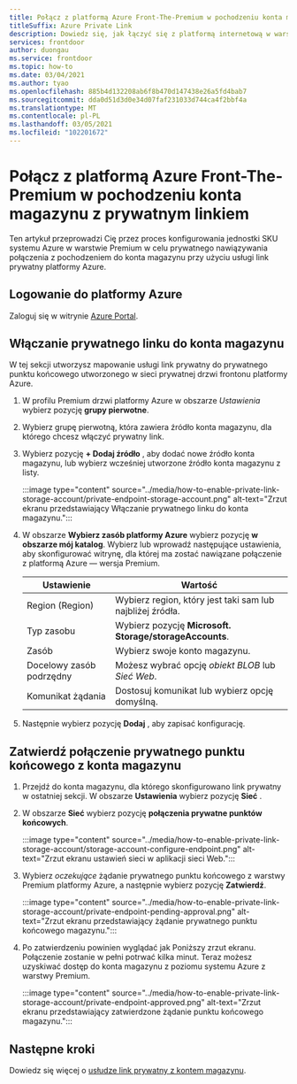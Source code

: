 ```yaml
---
title: Połącz z platformą Azure Front-The-Premium w pochodzeniu konta magazynu z prywatnym linkiem
titleSuffix: Azure Private Link
description: Dowiedz się, jak łączyć się z platformą internetową w warstwie Premium na koncie magazynu prywatnie.
services: frontdoor
author: duongau
ms.service: frontdoor
ms.topic: how-to
ms.date: 03/04/2021
ms.author: tyao
ms.openlocfilehash: 885b4d132208ab6f8b470d147438e26a5fd4bab7
ms.sourcegitcommit: dda0d51d3d0e34d07faf231033d744ca4f2bbf4a
ms.translationtype: MT
ms.contentlocale: pl-PL
ms.lasthandoff: 03/05/2021
ms.locfileid: "102201672"
---
```

# <a name="connect-azure-front-door-premium-to-a-storage-account-origin-with-private-link"></a>Połącz z platformą Azure Front-The-Premium w pochodzeniu konta magazynu z prywatnym linkiem

Ten artykuł przeprowadzi Cię przez proces konfigurowania jednostki SKU systemu Azure w warstwie Premium w celu prywatnego nawiązywania połączenia z pochodzeniem do konta magazynu przy użyciu usługi link prywatny platformy Azure.

## <a name="sign-in-to-azure"></a>Logowanie do platformy Azure

Zaloguj się w witrynie [Azure Portal](https://portal.azure.com).

## <a name="enable-private-link-to-a-storage-account"></a>Włączanie prywatnego linku do konta magazynu
 
W tej sekcji utworzysz mapowanie usługi link prywatny do prywatnego punktu końcowego utworzonego w sieci prywatnej drzwi frontonu platformy Azure. 

1. W profilu Premium drzwi platformy Azure w obszarze *Ustawienia* wybierz pozycję **grupy pierwotne**.

1. Wybierz grupę pierwotną, która zawiera źródło konta magazynu, dla którego chcesz włączyć prywatny link.

1. Wybierz pozycję **+ Dodaj źródło** , aby dodać nowe źródło konta magazynu, lub wybierz wcześniej utworzone źródło konta magazynu z listy.

    :::image type="content" source="../media/how-to-enable-private-link-storage-account/private-endpoint-storage-account.png" alt-text="Zrzut ekranu przedstawiający Włączanie prywatnego linku do konta magazynu.":::

1. W obszarze **Wybierz zasób platformy Azure** wybierz pozycję **w obszarze mój katalog**. Wybierz lub wprowadź następujące ustawienia, aby skonfigurować witrynę, dla której ma zostać nawiązane połączenie z platformą Azure — wersja Premium.

    | Ustawienie | Wartość |
    | ------- | ----- |
    | Region (Region) | Wybierz region, który jest taki sam lub najbliżej źródła. |
    | Typ zasobu | Wybierz pozycję **Microsoft. Storage/storageAccounts**. |
    | Zasób | Wybierz swoje konto magazynu. |
    | Docelowy zasób podrzędny | Możesz wybrać opcję *obiekt BLOB* lub *Sieć Web*. |
    | Komunikat żądania | Dostosuj komunikat lub wybierz opcję domyślną. |

1. Następnie wybierz pozycję **Dodaj** , aby zapisać konfigurację.

## <a name="approve-private-endpoint-connection-from-the-storage-account"></a>Zatwierdź połączenie prywatnego punktu końcowego z konta magazynu

1. Przejdź do konta magazynu, dla którego skonfigurowano link prywatny w ostatniej sekcji. W obszarze **Ustawienia** wybierz pozycję **Sieć** .

1. W obszarze **Sieć** wybierz pozycję **połączenia prywatne punktów końcowych**. 

    :::image type="content" source="../media/how-to-enable-private-link-storage-account/storage-account-configure-endpoint.png" alt-text="Zrzut ekranu ustawień sieci w aplikacji sieci Web.":::

1. Wybierz *oczekujące* żądanie prywatnego punktu końcowego z warstwy Premium platformy Azure, a następnie wybierz pozycję **Zatwierdź**.

    :::image type="content" source="../media/how-to-enable-private-link-storage-account/private-endpoint-pending-approval.png" alt-text="Zrzut ekranu przedstawiający żądanie prywatnego punktu końcowego magazynu.":::

1. Po zatwierdzeniu powinien wyglądać jak Poniższy zrzut ekranu. Połączenie zostanie w pełni potrwać kilka minut. Teraz możesz uzyskiwać dostęp do konta magazynu z poziomu systemu Azure z warstwy Premium.

    :::image type="content" source="../media/how-to-enable-private-link-storage-account/private-endpoint-approved.png" alt-text="Zrzut ekranu przedstawiający zatwierdzone żądanie punktu końcowego magazynu.":::

## <a name="next-steps"></a>Następne kroki

Dowiedz się więcej o [usłudze link prywatny z kontem magazynu](../../storage/common/storage-private-endpoints.md).

